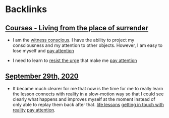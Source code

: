
# Backlinks
## [Courses - Living from the place of surrender](<Courses - Living from the place of surrender.md>)
- I am the [witness conscious](<witness conscious.md>). I have the ability to project my consciousness and my attention to other objects. However, I am easy to lose myself and [pay attention](<pay attention.md>)

- I need to learn to [resist the urge](<resist the urge.md>) that make me [pay attention](<pay attention.md>)

## [September 29th, 2020](<September 29th, 2020.md>)
- It became much clearer for me that now is the time for me to really learn the lesson connects with reality in a slow-motion way so that I could see clearly what happens and improves myself at the moment instead of only able to replay them back after that. [life lessons](<life lessons.md>) [getting in touch with reality](<getting in touch with reality.md>) [pay attention](<pay attention.md>).

